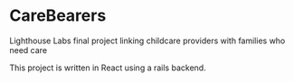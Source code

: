# CareBearers
Lighthouse Labs final project linking childcare providers with families who need care

This project is written in React using a rails backend. 
